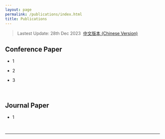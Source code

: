 ```yaml
---
layout: page
permalink: /publications/index.html
title: Publications
---
```


> Lastest Update: 28th Dec 2023&nbsp;  [中文版本 (Chinese Version)](https://caihanlin.com/file/publications-zh/)

## Conference Paper

- 1

- 2

- 3

  <br>

## Journal Paper

- 1

  <br>

---


